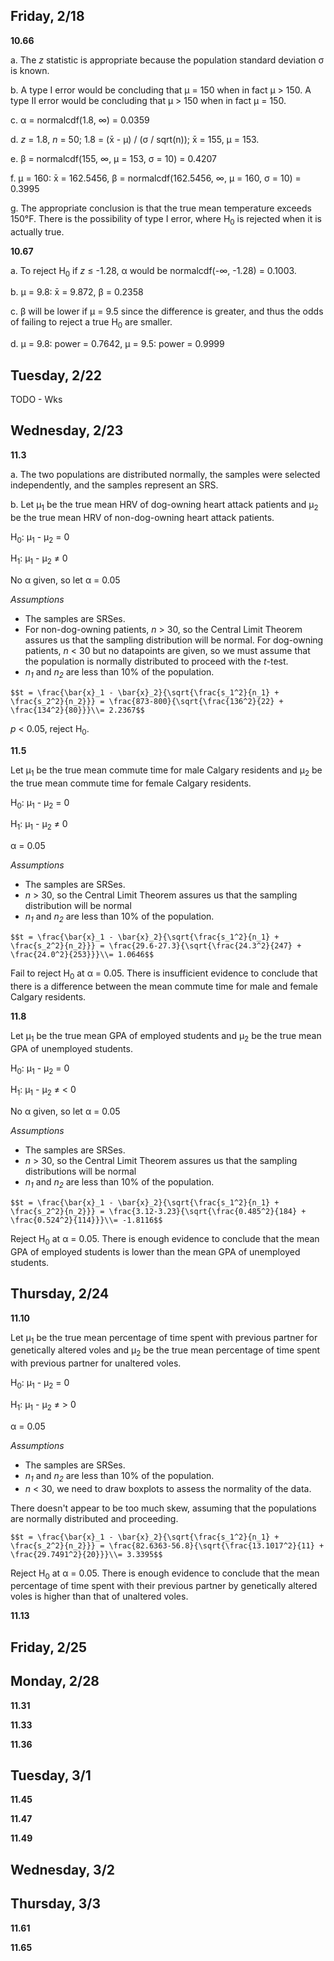 ## Friday, 2/18

**10.66**

a. The *z* statistic is appropriate because the population standard deviation &sigma; is known.

b. A type I error would be concluding that &mu; = 150 when in fact &mu; > 150. A type II error would be concluding that &mu; > 150 when in fact &mu; = 150.

c. &alpha; = normalcdf(1.8, &infin;) = 0.0359

d. *z* = 1.8, *n* = 50; 1.8 = (x&#772; - &mu;) / (&sigma; / sqrt(n)); x&#772; = 155, &mu; = 153.

<!-- plots -->
<div class="normal-plot">
    <div class="plot" data-mean="153" data-sd="10" data-xbar="155" data-area="0.4207"></div>
    <div class="plot" data-mean="150" data-sd="10" data-xbar="155" data-area="0.3085"></div>
</div>

e. &beta; = normalcdf(155, &infin;, &mu; = 153, &sigma; = 10) = 0.4207

f. &mu; = 160: x&#772; = 162.5456, &beta; = normalcdf(162.5456, &infin;, &mu; = 160, &sigma; = 10) = 0.3995

g. The appropriate conclusion is that the true mean temperature exceeds 150&deg;F. There is the possibility of type I error, where H<sub>0</sub> is rejected when it is actually true.

**10.67**

a. To reject H<sub>0</sub> if *z* &leq; -1.28, &alpha; would be normalcdf(-&infin;, -1.28) = 0.1003.

b. &mu; = 9.8: x&#772; = 9.872, &beta; = 0.2358

c. &beta; will be lower if &mu; = 9.5 since the difference is greater, and thus the odds of failing to reject a true H<sub>0</sub> are smaller.

d. &mu; = 9.8: power = 0.7642, &mu; = 9.5: power = 0.9999

## Tuesday, 2/22

TODO - Wks

## Wednesday, 2/23

**11.3**

a. The two populations are distributed normally, the samples were selected independently, and the samples represent an SRS.

b. Let &mu;<sub>1</sub> be the true mean HRV of dog-owning heart attack patients and &mu;<sub>2</sub> be the true mean HRV of non-dog-owning heart attack patients.

H<sub>0</sub>: &mu;<sub>1</sub> - &mu;<sub>2</sub> = 0

H<sub>1</sub>: &mu;<sub>1</sub> - &mu;<sub>2</sub> &ne; 0

No &alpha; given, so let &alpha; = 0.05

*Assumptions* 
* The samples are SRSes.
* For non-dog-owning patients, *n* > 30, so the Central Limit Theorem assures us that the sampling distribution will be normal. For dog-owning patients, *n* < 30 but no datapoints are given, so we must assume that the population is normally distributed to proceed with the *t*-test.
* *n<sub>1</sub>* and *n<sub>2</sub>* are less than 10% of the population.

`$$t = \frac{\bar{x}_1 - \bar{x}_2}{\sqrt{\frac{s_1^2}{n_1} + \frac{s_2^2}{n_2}}} = \frac{873-800}{\sqrt{\frac{136^2}{22} + \frac{134^2}{80}}}\\= 2.2367$$`

<div class="t-plot"><div class="plot" data-mean="0" data-df="33.0827" data-t="2.2367" data-area="0.0322"></div>

*p* < 0.05, reject H<sub>0</sub>.

**11.5**

Let &mu;<sub>1</sub> be the true mean commute time for male Calgary residents and &mu;<sub>2</sub> be the true mean commute time for female Calgary residents. 

H<sub>0</sub>: &mu;<sub>1</sub> - &mu;<sub>2</sub> = 0

H<sub>1</sub>: &mu;<sub>1</sub> - &mu;<sub>2</sub> &ne; 0

&alpha; = 0.05

*Assumptions* 
* The samples are SRSes.
* *n* > 30, so the Central Limit Theorem assures us that the sampling distribution will be normal
* *n<sub>1</sub>* and *n<sub>2</sub>* are less than 10% of the population.

`$$t = \frac{\bar{x}_1 - \bar{x}_2}{\sqrt{\frac{s_1^2}{n_1} + \frac{s_2^2}{n_2}}} = \frac{29.6-27.3}{\sqrt{\frac{24.3^2}{247} + \frac{24.0^2}{253}}}\\= 1.0646$$`

<div class="t-plot"><div class="plot" data-mean="0" data-df="497.3385" data-t="1.0646" data-area="0.2876"></div>

Fail to reject H<sub>0</sub> at &alpha; = 0.05. There is insufficient evidence to conclude that there is a difference between the mean commute time for male and female Calgary residents.

**11.8**

Let &mu;<sub>1</sub> be the true mean GPA of employed students and &mu;<sub>2</sub> be the true mean GPA of unemployed students.

H<sub>0</sub>: &mu;<sub>1</sub> - &mu;<sub>2</sub> = 0

H<sub>1</sub>: &mu;<sub>1</sub> - &mu;<sub>2</sub> &ne; < 0

No &alpha; given, so let &alpha; = 0.05

*Assumptions* 
* The samples are SRSes.
* *n* > 30, so the Central Limit Theorem assures us that the sampling distributions will be normal
* *n<sub>1</sub>* and *n<sub>2</sub>* are less than 10% of the population.

`$$t = \frac{\bar{x}_1 - \bar{x}_2}{\sqrt{\frac{s_1^2}{n_1} + \frac{s_2^2}{n_2}}} = \frac{3.12-3.23}{\sqrt{\frac{0.485^2}{184} + \frac{0.524^2}{114}}}\\= -1.8116$$`

<div class="t-plot"><div class="plot" data-mean="0" data-df="225.5522" data-t="-1.8116" data-area="0.0357"></div>

Reject H<sub>0</sub> at &alpha; = 0.05. There is enough evidence to conclude that the mean GPA of employed students is lower than the mean GPA of unemployed students.

## Thursday, 2/24

**11.10**

Let &mu;<sub>1</sub> be the true mean percentage of time spent with previous partner for genetically altered voles and &mu;<sub>2</sub> be the true mean percentage of time spent with previous partner for unaltered voles.

H<sub>0</sub>: &mu;<sub>1</sub> - &mu;<sub>2</sub> = 0

H<sub>1</sub>: &mu;<sub>1</sub> - &mu;<sub>2</sub> &ne; > 0

&alpha; = 0.05

*Assumptions* 
* The samples are SRSes.
* *n<sub>1</sub>* and *n<sub>2</sub>* are less than 10% of the population.
* *n* < 30, we need to draw boxplots to assess the normality of the data.

<div class="boxplot" data-min="59" data-q1="67.5" data-median="84.5" data-q3="92" data-max="100"></div>
<div class="boxplot" data-min="2" data-q1="40" data-median="60" data-q3="84" data-max="99"></div>

There doesn't appear to be too much skew, assuming that the populations are normally distributed and proceeding.

`$$t = \frac{\bar{x}_1 - \bar{x}_2}{\sqrt{\frac{s_1^2}{n_1} + \frac{s_2^2}{n_2}}} = \frac{82.6363-56.8}{\sqrt{\frac{13.1017^2}{11} + \frac{29.7491^2}{20}}}\\= 3.3395$$`

<div class="t-plot"><div class="plot" data-mean="0" data-df="28.1193" data-t="3.3395" data-area="0.0012"></div>

Reject H<sub>0</sub> at &alpha; = 0.05. There is enough evidence to conclude that the mean percentage of time spent with their previous partner by genetically altered voles is higher than that of unaltered voles.

**11.13**



## Friday, 2/25

## Monday, 2/28

**11.31**

**11.33**

**11.36**

## Tuesday, 3/1

**11.45**

**11.47**

**11.49**

## Wednesday, 3/2

## Thursday, 3/3

**11.61**

**11.65**